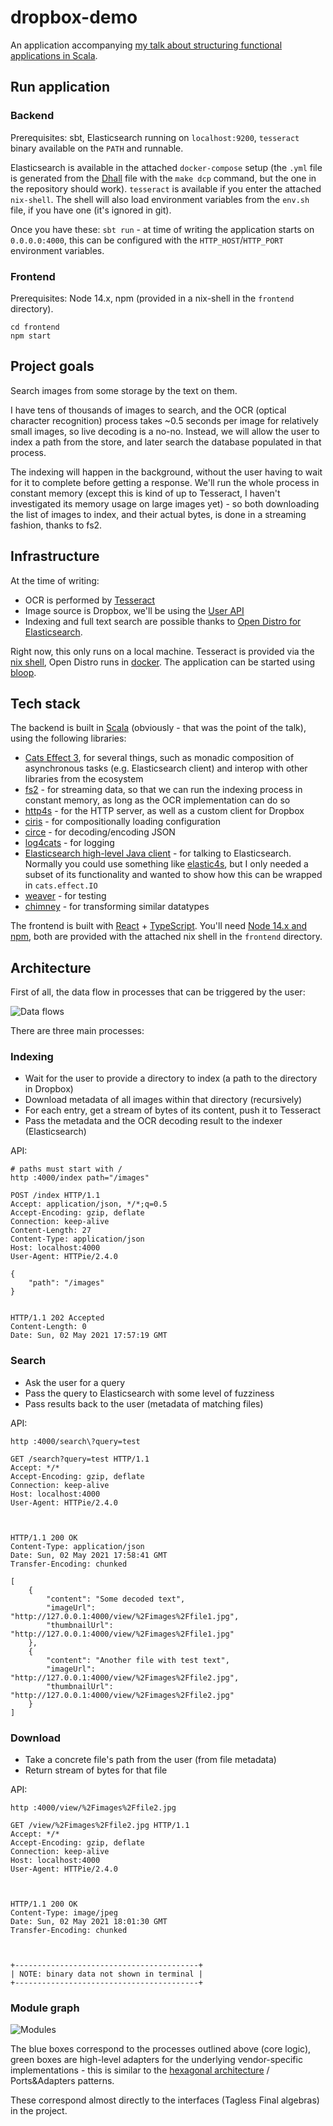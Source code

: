 # dropbox-demo

An application accompanying [my talk about structuring functional applications in Scala](https://speakerdeck.com/kubukoz/connecting-the-dots-building-and-structuring-a-functional-application-in-scala).

## Run application

### Backend

Prerequisites: sbt, Elasticsearch running on `localhost:9200`, `tesseract` binary available on the `PATH` and runnable.

Elasticsearch is available in the attached `docker-compose` setup (the `.yml` file is generated from the [Dhall](https://dhall-lang.org/) file with the `make dcp` command, but the one in the repository should work). `tesseract` is available if you enter the attached `nix-shell`. The shell will also load environment variables from the `env.sh` file, if you have one (it's ignored in git).

Once you have these: `sbt run` - at time of writing the application starts on `0.0.0.0:4000`, this can be configured with the `HTTP_HOST`/`HTTP_PORT` environment variables.

### Frontend

Prerequisites: Node 14.x, npm (provided in a nix-shell in the `frontend` directory).

```shell
cd frontend
npm start
```

## Project goals

Search images from some storage by the text on them.

I have tens of thousands of images to search, and the OCR (optical character recognition) process takes ~0.5 seconds per image for relatively small images, so live decoding is a no-no.
Instead, we will allow the user to index a path from the store, and later search the database populated in that process.

The indexing will happen in the background, without the user having to wait for it to complete before getting a response.
We'll run the whole process in constant memory (except this is kind of up to Tesseract, I haven't investigated its memory usage on large images yet) - so both downloading the list of images to index, and their actual bytes, is done in a streaming fashion, thanks to fs2.

## Infrastructure

At the time of writing:

- OCR is performed by [Tesseract](https://github.com/tesseract-ocr/tesseract)
- Image source is Dropbox, we'll be using the [User API](https://www.dropbox.com/developers/documentation/http/documentation)
- Indexing and full text search are possible thanks to [Open Distro for Elasticsearch](https://opendistro.github.io).

Right now, this only runs on a local machine. Tesseract is provided via the [nix shell](https://nixos.org/), Open Distro runs in [docker](https://www.docker.com/). The application can be started using [bloop](https://scalacenter.github.io/bloop/).

## Tech stack

The backend is built in [Scala](https://scala-lang.org) (obviously - that was the point of the talk), using the following libraries:

- [Cats Effect 3](https://typelevel.org/cats-effect), for several things, such as monadic composition of asynchronous tasks (e.g. Elasticsearch client) and interop with other libraries from the ecosystem
- [fs2](https://fs2.io) - for streaming data, so that we can run the indexing process in constant memory, as long as the OCR implementation can do so
- [http4s](https://http4s.org/) - for the HTTP server, as well as a custom client for Dropbox
- [ciris](https://cir.is) - for compositionally loading configuration
- [circe](https://circe.github.io/circe) - for decoding/encoding JSON
- [log4cats](https://typelevel.org/log4cats/) - for logging
- [Elasticsearch high-level Java client](https://www.elastic.co/guide/en/elasticsearch/client/java-rest/current/java-rest-high.html) - for talking to Elasticsearch.
  Normally you could use something like [elastic4s](https://github.com/sksamuel/elastic4s/), but I only needed a subset of its functionality and wanted to show how this can be wrapped in `cats.effect.IO`
- [weaver](https://disneystreaming.github.io/weaver-test/) - for testing
- [chimney](https://scalalandio.github.io/chimney/) - for transforming similar datatypes

The frontend is built with [React](https://reactjs.org/) + [TypeScript](https://www.typescriptlang.org/). You'll need [Node 14.x and npm](https://nodejs.org/en/), both are provided with the attached nix shell in the `frontend` directory.

## Architecture

First of all, the data flow in processes that can be triggered by the user:

![Data flows](docs/data-flow.png)

There are three main processes:

### Indexing

- Wait for the user to provide a directory to index (a path to the directory in Dropbox)
- Download metadata of all images within that directory (recursively)
- For each entry, get a stream of bytes of its content, push it to Tesseract
- Pass the metadata and the OCR decoding result to the indexer (Elasticsearch)

API:

```shell
# paths must start with /
http :4000/index path="/images"
```

```http
POST /index HTTP/1.1
Accept: application/json, */*;q=0.5
Accept-Encoding: gzip, deflate
Connection: keep-alive
Content-Length: 27
Content-Type: application/json
Host: localhost:4000
User-Agent: HTTPie/2.4.0

{
    "path": "/images"
}


HTTP/1.1 202 Accepted
Content-Length: 0
Date: Sun, 02 May 2021 17:57:19 GMT
```

### Search

- Ask the user for a query
- Pass the query to Elasticsearch with some level of fuzziness
- Pass results back to the user (metadata of matching files)

API:

```shell
http :4000/search\?query=test
```

```http
GET /search?query=test HTTP/1.1
Accept: */*
Accept-Encoding: gzip, deflate
Connection: keep-alive
Host: localhost:4000
User-Agent: HTTPie/2.4.0



HTTP/1.1 200 OK
Content-Type: application/json
Date: Sun, 02 May 2021 17:58:41 GMT
Transfer-Encoding: chunked

[
    {
        "content": "Some decoded text",
        "imageUrl": "http://127.0.0.1:4000/view/%2Fimages%2Ffile1.jpg",
        "thumbnailUrl": "http://127.0.0.1:4000/view/%2Fimages%2Ffile1.jpg"
    },
    {
        "content": "Another file with test text",
        "imageUrl": "http://127.0.0.1:4000/view/%2Fimages%2Ffile2.jpg",
        "thumbnailUrl": "http://127.0.0.1:4000/view/%2Fimages%2Ffile2.jpg"
    }
]
```

### Download

- Take a concrete file's path from the user (from file metadata)
- Return stream of bytes for that file

API:

```shell
http :4000/view/%2Fimages%2Ffile2.jpg
```

```http
GET /view/%2Fimages%2Ffile2.jpg HTTP/1.1
Accept: */*
Accept-Encoding: gzip, deflate
Connection: keep-alive
Host: localhost:4000
User-Agent: HTTPie/2.4.0



HTTP/1.1 200 OK
Content-Type: image/jpeg
Date: Sun, 02 May 2021 18:01:30 GMT
Transfer-Encoding: chunked



+-----------------------------------------+
| NOTE: binary data not shown in terminal |
+-----------------------------------------+
```

### Module graph

![Modules](docs/modules.png)

The blue boxes correspond to the processes outlined above (core logic), green boxes are high-level adapters for the underlying vendor-specific implementations - this is similar to the [hexagonal architecture](https://www.youtube.com/watch?v=sOaS83Ir8Ck) / Ports&Adapters patterns.

These correspond almost directly to the interfaces (Tagless Final algebras) in the project.

